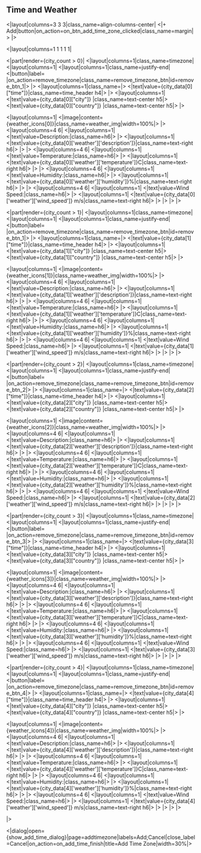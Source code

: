## Time and Weather

<|layout|columns=3 3 3|class_name=align-columns-center|
<|+ Add|button|on_action=on_btn_add_time_zone_clicked|class_name=margin|>
|>

<|layout|columns=1 1 1 1 1|


<|part|render={city_count > 0}|
<|layout|columns=1|class_name=timezone|
<|layout|columns=1|
<|layout|columns=1|class_name=justify-end|
<|button|label= |on_action=remove_timezone|class_name=remove_timezone_btn|id=remove_btn_1|>
|>
<|layout|columns=1|class_name=|>
<|text|value={city_data[0]["time"]}|class_name=time_header h4|>
|>
<|layout|columns=1|
<|text|value={city_data[0]["city"]} |class_name=text-center h5|>
<|text|value={city_data[0]["country"]} |class_name=text-center h5|>
|>

<|layout|columns=1|
<|image|content={weather_icons[0]}|class_name=weather_img|width=100%|>
|>
<|layout|columns=4 6|
<|layout|columns=1|
<|text|value=Description:|class_name=h6|>
|>
<|layout|columns=1|
<|text|value={city_data[0]['weather']['description']}|class_name=text-right h6|>
|>
|>
<|layout|columns=4 6|
<|layout|columns=1|
<|text|value=Temperature:|class_name=h6|>
|>
<|layout|columns=1|
<|text|value={city_data[0]['weather']['temperature']}C|class_name=text-right h6|>
|>
|>
<|layout|columns=4 6|
<|layout|columns=1|
<|text|value=Humidity:|class_name=h6|>
|>
<|layout|columns=1|
<|text|value={city_data[0]['weather']['humidity']}%|class_name=text-right h6|>
|>
|>
<|layout|columns=4 6|
<|layout|columns=1|
<|text|value=Wind Speed:|class_name=h6|>
|>
<|layout|columns=1|
<|text|value={city_data[0]['weather']['wind_speed']} m/s|class_name=text-right h6|>
|>
|>
|>
|>

<|part|render={city_count > 1}|
<|layout|columns=1|class_name=timezone|
<|layout|columns=1|
<|layout|columns=1|class_name=justify-end|
<|button|label= |on_action=remove_timezone|class_name=remove_timezone_btn|id=remove_btn_1|>
|>
<|layout|columns=1|class_name=|>
<|text|value={city_data[1]["time"]}|class_name=time_header h4|>
|>
<|layout|columns=1|
<|text|value={city_data[1]["city"]} |class_name=text-center h5|>
<|text|value={city_data[1]["country"]} |class_name=text-center h5|>
|>

<|layout|columns=1|
<|image|content={weather_icons[1]}|class_name=weather_img|width=100%|>
|>
<|layout|columns=4 6|
<|layout|columns=1|
<|text|value=Description:|class_name=h6|>
|>
<|layout|columns=1|
<|text|value={city_data[1]['weather']['description']}|class_name=text-right h6|>
|>
|>
<|layout|columns=4 6|
<|layout|columns=1|
<|text|value=Temperature:|class_name=h6|>
|>
<|layout|columns=1|
<|text|value={city_data[1]['weather']['temperature']}C|class_name=text-right h6|>
|>
|>
<|layout|columns=4 6|
<|layout|columns=1|
<|text|value=Humidity:|class_name=h6|>
|>
<|layout|columns=1|
<|text|value={city_data[1]['weather']['humidity']}%|class_name=text-right h6|>
|>
|>
<|layout|columns=4 6|
<|layout|columns=1|
<|text|value=Wind Speed:|class_name=h6|>
|>
<|layout|columns=1|
<|text|value={city_data[1]['weather']['wind_speed']} m/s|class_name=text-right h6|>
|>
|>
|>
|>

<|part|render={city_count > 2}|
<|layout|columns=1|class_name=timezone|
<|layout|columns=1|
<|layout|columns=1|class_name=justify-end|
<|button|label= |on_action=remove_timezone|class_name=remove_timezone_btn|id=remove_btn_2|>
|>
<|layout|columns=1|class_name=|>
<|text|value={city_data[2]["time"]}|class_name=time_header h4|>
|>
<|layout|columns=1|
<|text|value={city_data[2]["city"]} |class_name=text-center h5|>
<|text|value={city_data[2]["country"]} |class_name=text-center h5|>
|>

<|layout|columns=1|
<|image|content={weather_icons[2]}|class_name=weather_img|width=100%|>
|>
<|layout|columns=4 6|
<|layout|columns=1|
<|text|value=Description:|class_name=h6|>
|>
<|layout|columns=1|
<|text|value={city_data[2]['weather']['description']}|class_name=text-right h6|>
|>
|>
<|layout|columns=4 6|
<|layout|columns=1|
<|text|value=Temperature:|class_name=h6|>
|>
<|layout|columns=1|
<|text|value={city_data[2]['weather']['temperature']}C|class_name=text-right h6|>
|>
|>
<|layout|columns=4 6|
<|layout|columns=1|
<|text|value=Humidity:|class_name=h6|>
|>
<|layout|columns=1|
<|text|value={city_data[2]['weather']['humidity']}%|class_name=text-right h6|>
|>
|>
<|layout|columns=4 6|
<|layout|columns=1|
<|text|value=Wind Speed:|class_name=h6|>
|>
<|layout|columns=1|
<|text|value={city_data[2]['weather']['wind_speed']} m/s|class_name=text-right h6|>
|>
|>
|>
|>

<|part|render={city_count > 3}|
<|layout|columns=1|class_name=timezone|
<|layout|columns=1|
<|layout|columns=1|class_name=justify-end|
<|button|label= |on_action=remove_timezone|class_name=remove_timezone_btn|id=remove_btn_3|>
|>
<|layout|columns=1|class_name=|>
<|text|value={city_data[3]["time"]}|class_name=time_header h4|>
|>
<|layout|columns=1|
<|text|value={city_data[3]["city"]} |class_name=text-center h5|>
<|text|value={city_data[3]["country"]} |class_name=text-center h5|>
|>

<|layout|columns=1|
<|image|content={weather_icons[3]}|class_name=weather_img|width=100%|>
|>
<|layout|columns=4 6|
<|layout|columns=1|
<|text|value=Description:|class_name=h6|>
|>
<|layout|columns=1|
<|text|value={city_data[3]['weather']['description']}|class_name=text-right h6|>
|>
|>
<|layout|columns=4 6|
<|layout|columns=1|
<|text|value=Temperature:|class_name=h6|>
|>
<|layout|columns=1|
<|text|value={city_data[3]['weather']['temperature']}C|class_name=text-right h6|>
|>
|>
<|layout|columns=4 6|
<|layout|columns=1|
<|text|value=Humidity:|class_name=h6|>
|>
<|layout|columns=1|
<|text|value={city_data[3]['weather']['humidity']}%|class_name=text-right h6|>
|>
|>
<|layout|columns=4 6|
<|layout|columns=1|
<|text|value=Wind Speed:|class_name=h6|>
|>
<|layout|columns=1|
<|text|value={city_data[3]['weather']['wind_speed']} m/s|class_name=text-right h6|>
|>
|>
|>
|>

<|part|render={city_count > 4}|
<|layout|columns=1|class_name=timezone|
<|layout|columns=1|
<|layout|columns=1|class_name=justify-end|
<|button|label= |on_action=remove_timezone|class_name=remove_timezone_btn|id=remove_btn_4|>
|>
<|layout|columns=1|class_name=|>
<|text|value={city_data[4]["time"]}|class_name=time_header h4|>
|>
<|layout|columns=1|
<|text|value={city_data[4]["city"]} |class_name=text-center h5|>
<|text|value={city_data[4]["country"]} |class_name=text-center h5|>
|>

<|layout|columns=1|
<|image|content={weather_icons[4]}|class_name=weather_img|width=100%|>
|>
<|layout|columns=4 6|
<|layout|columns=1|
<|text|value=Description:|class_name=h6|>
|>
<|layout|columns=1|
<|text|value={city_data[4]['weather']['description']}|class_name=text-right h6|>
|>
|>
<|layout|columns=4 6|
<|layout|columns=1|
<|text|value=Temperature:|class_name=h6|>
|>
<|layout|columns=1|
<|text|value={city_data[4]['weather']['temperature']}C|class_name=text-right h6|>
|>
|>
<|layout|columns=4 6|
<|layout|columns=1|
<|text|value=Humidity:|class_name=h6|>
|>
<|layout|columns=1|
<|text|value={city_data[4]['weather']['humidity']}%|class_name=text-right h6|>
|>
|>
<|layout|columns=4 6|
<|layout|columns=1|
<|text|value=Wind Speed:|class_name=h6|>
|>
<|layout|columns=1|
<|text|value={city_data[4]['weather']['wind_speed']} m/s|class_name=text-right h6|>
|>
|>
|>
|>



|>

<|dialog|open={show_add_time_dialog}|page=addtimezone|labels=Add;Cancel|close_label=Cancel|on_action=on_add_time_finish|title=Add Time Zone|width=30%|>